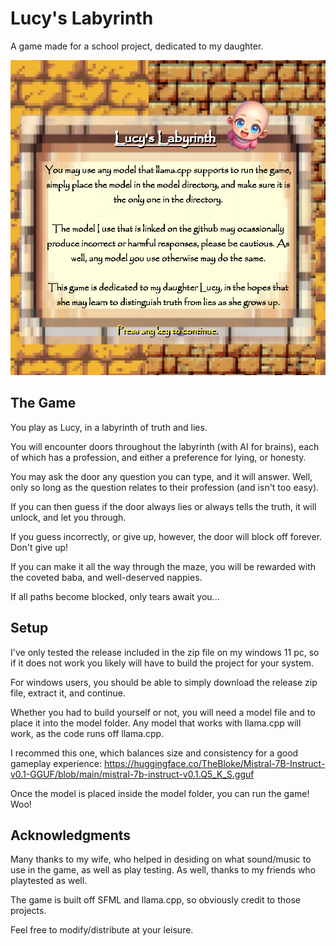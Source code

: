 # Lucy's Labyrinth

A game made for a school project, dedicated to my daughter.


![intro screen](textures/startup_screen.png)


## The Game

You play as Lucy, in a labyrinth of truth and lies.

You will encounter doors throughout the labyrinth (with AI for brains), each of which has a profession, and either a preference for lying, or honesty.

You may ask the door any question you can type, and it will answer. Well, only so long as the question relates to their profession (and isn't too easy).

If you can then guess if the door always lies or always tells the truth, it will unlock, and let you through.

If you guess incorrectly, or give up, however, the door will block off forever. Don't give up!

If you can make it all the way through the maze, you will be rewarded with the coveted baba, and well-deserved nappies.

If all paths become blocked, only tears await you...


## Setup

I've only tested the release included in the zip file on my windows 11 pc, so if it does not work you likely will have to build the project for your system.

For windows users, you should be able to simply download the release zip file, extract it, and continue.

Whether you had to build yourself or not, you will need a model file and to place it into the model folder. Any model that works with llama.cpp will work, as the code runs off llama.cpp.

I recommed this one, which balances size and consistency for a good gameplay experience: https://huggingface.co/TheBloke/Mistral-7B-Instruct-v0.1-GGUF/blob/main/mistral-7b-instruct-v0.1.Q5_K_S.gguf

Once the model is placed inside the model folder, you can run the game! Woo!


## Acknowledgments

Many thanks to my wife, who helped in desiding on what sound/music to use in the game, as well as play testing. As well, thanks to my friends who playtested as well.

The game is built off SFML and llama.cpp, so obviously credit to those projects.

Feel free to modify/distribute at your leisure.
